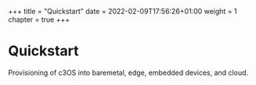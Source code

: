 +++
title = "Quickstart"
date = 2022-02-09T17:56:26+01:00
weight = 1
chapter = true
+++

# Quickstart

Provisioning of c3OS into baremetal, edge, embedded devices, and cloud.